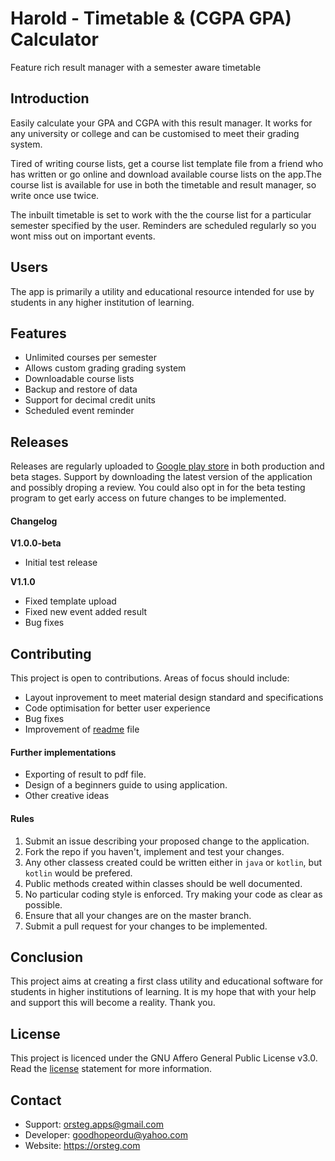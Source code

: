 # Harold - Timetable & (CGPA GPA) Calculator
Feature rich result manager with a semester aware timetable

## Introduction
Easily calculate your GPA and CGPA with this result manager. It works for any university or college and can be customised to meet their grading system.

Tired of writing course lists, get a course list template file from a friend who has written or go online and download available course lists on the app.The course list is available for use in both the timetable and result manager, so write once use twice.

The inbuilt timetable is set to work with the the course list for a particular semester specified by the user. Reminders are scheduled regularly so you wont miss out on important events.

## Users
The app is primarily a utility and educational resource intended for use by students in any higher institution of learning.

## Features
- Unlimited courses per semester
- Allows custom grading grading system
- Downloadable course lists
- Backup and restore of data
- Support for decimal credit units
- Scheduled event reminder

## Releases
Releases are regularly uploaded to [Google play store](https://play.google.com/store/apps/details?id=com.orsteg.harold) in both production and beta stages. Support by downloading the latest version of the application and possibly droping a review. You could also opt in for the beta testing program to get early access on future changes to be implemented.

#### Changelog
**V1.0.0-beta**
- Initial test release

**V1.1.0**
- Fixed template upload
- Fixed new event added result
- Bug fixes

## Contributing
This project is open to contributions. Areas of focus should include:
- Layout inprovement to meet material design standard and specifications
- Code optimisation for better user experience
- Bug fixes
- Improvement of [readme](README.md) file

#### Further implementations
- Exporting of result to pdf file.
- Design of a beginners guide to using application.
- Other creative ideas

#### Rules
1. Submit an issue describing your proposed change to the application.
2. Fork the repo if you haven't, implement and test your changes. 
3. Any other classess created could be written either in `java` or `kotlin`, but `kotlin` would be prefered.
4. Public methods created within classes should be well documented.
5. No particular coding style is enforced. Try making your code as clear as possible.
6. Ensure that all your changes are on the master branch. 
7. Submit a pull request for your changes to be implemented. 


## Conclusion
This project aims at creating a first class utility and educational software for students in higher institutions of learning. It is my hope that with your help and support this will become a reality. Thank you.

## License
This project is licenced under the GNU Affero General Public License v3.0. Read the [license](LICENSE) statement for more information.

## Contact
- Support: orsteg.apps@gmail.com
- Developer: goodhopeordu@yahoo.com
- Website: https://orsteg.com
